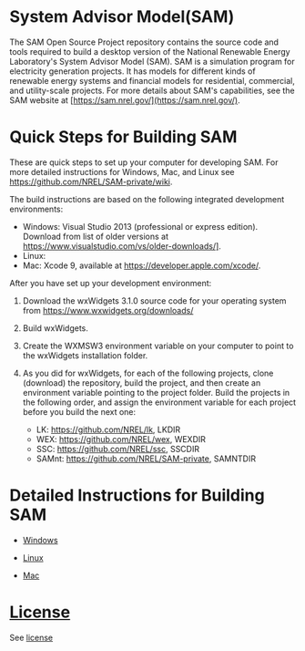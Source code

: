# System Advisor Model(SAM)

The SAM Open Source Project repository contains the source code and tools required to build a desktop version of the National Renewable Energy Laboratory's System Advisor Model (SAM). SAM is a simulation program for electricity generation projects. It has models for different kinds of renewable energy systems and financial models for residential, commercial, and utility-scale projects. For more details about SAM's capabilities, see the SAM website at [https://sam.nrel.gov/](https://sam.nrel.gov/).

# Quick Steps for Building SAM

These are quick steps to set up your computer for developing SAM. For more detailed instructions for Windows, Mac, and Linux see https://github.com/NREL/SAM-private/wiki.

The build instructions are based on the following integrated development environments:

* Windows: Visual Studio 2013 (professional or express edition). Download from list of older versions at https://www.visualstudio.com/vs/older-downloads/].
* Linux: 
* Mac: Xcode 9, available at https://developer.apple.com/xcode/.

After you have set up your development environment:

1. Download the wxWidgets 3.1.0 source code for your operating system from https://www.wxwidgets.org/downloads/

3. Build wxWidgets.

3. Create the WXMSW3 environment variable on your computer to point to the wxWidgets installation folder.

2. As you did for wxWidgets, for each of the following projects, clone (download) the repository, build the project, and then create an environment variable pointing to the project folder. Build the projects in the following order, and assign the environment variable for each project before you build the next one:

	* LK: https://github.com/NREL/lk, LKDIR
	* WEX: https://github.com/NREL/wex, WEXDIR
	* SSC: https://github.com/NREL/ssc, SSCDIR
	* SAMnt: https://github.com/NREL/SAM-private, SAMNTDIR

# Detailed Instructions for Building SAM

* [Windows](/wiki)

* [Linux](/wiki)

* [Mac](/wiki)
	
# [License](/wiki)

See [license](/license)